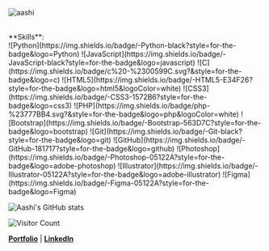 ![aashi](https://user-images.githubusercontent.com/49470807/112159436-2b131100-8c0f-11eb-98a0-dbd701a7c56d.gif)

<br>
**Skills**: 
<br>
![Python](https://img.shields.io/badge/-Python-black?style=for-the-badge&logo=Python)
![JavaScript](https://img.shields.io/badge/-JavaScript-black?style=for-the-badge&logo=javascript)
![C](https://img.shields.io/badge/c%20-%2300599C.svg?&style=for-the-badge&logo=c)
![HTML5](https://img.shields.io/badge/-HTML5-E34F26?style=for-the-badge&logo=html5&logoColor=white)
![CSS3](https://img.shields.io/badge/-CSS3-1572B6?style=for-the-badge&logo=css3)
![PHP](https://img.shields.io/badge/php-%23777BB4.svg?&style=for-the-badge&logo=php&logoColor=white)
![Bootstrap](https://img.shields.io/badge/-Bootstrap-563D7C?style=for-the-badge&logo=bootstrap)
![Git](https://img.shields.io/badge/-Git-black?style=for-the-badge&logo=git)
![GitHub](https://img.shields.io/badge/-GitHub-181717?style=for-the-badge&logo=github)
![Photoshop](https://img.shields.io/badge/-Photoshop-05122A?style=for-the-badge&logo=adobe-photoshop)
![Illustrator](https://img.shields.io/badge/-Illustrator-05122A?style=for-the-badge&logo=adobe-illustrator)
![Figma](https://img.shields.io/badge/-Figma-05122A?style=for-the-badge&logo=Figma)

![Aashi's GitHub stats](https://github-readme-stats.vercel.app/api?username=aashishah&hide=stars&theme=gotham)

![Visitor Count](https://profile-counter.glitch.me/{aashishah}/count.svg)

[**Portfolio**](https://aashishah.github.io/) | [**LinkedIn**](https://www.linkedin.com/in/aashi-shah/)
